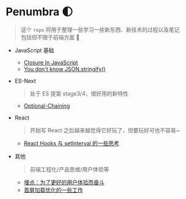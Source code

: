 # Penumbra 🌓

> 这个 `repo` 将用于整理一些学习一些新东西、新技术的过程以及笔记  
> 包括但不限于前端方面 👻

- JavaScript 基础

  - [Closure In JavaScript](./JS/Closure/Closure.md)
  - [You don't know JSON.stringify()](./JS/JSON/stringify/about.md)
  
- ES-Next

  > 处于 ES 提案 stage3/4，很好用的新特性

  - [Optional-Chaining](./ES-Next/Optional-Chaining/main.md)

- React

  > 开始写 React 之后越来越觉得它好玩了，但要玩好可也不容易~

  - [React Hooks 与 setInterval 的一些思考](React/Hooks-setInterval/Hooks-setInterval.md)

- 其他

  > 前端工程化/产品思维/用户体验等

  - [埋点：为了更好的用户体验而奋斗](FE/Track/main.md)
  - [首屏加载优化的一些工作](FE/Optimize/main.md)
